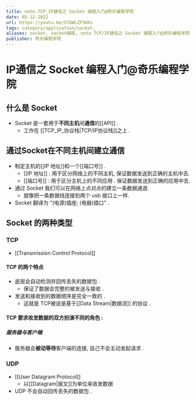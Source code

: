 ```yaml
---
title: note.TCP_IP通信之 Socket 编程入门@奇乐编程学院
date: 05-12-2022
url: https://youtu.be/ST6WLZFSHXs
tags: category/application/socket, 
aliases: socket, socket编程, note.TCP/IP通信之 Socket 编程入门@奇乐编程学院
publisher: 奇乐编程学院
---
```


# IP通信之 Socket 编程入门@奇乐编程学院

## 什么是 Socket

- Socket 是一套用于**不同主机**间**通信**的[[API]] . 
	- 工作在 [[TCP_IP_协议栈|TCP/IP协议栈]]之上 . 
## 通过Socket在不同主机间建立通信

- 制定主机的[[IP 地址]]和一个[[端口号]] . 
	-  [[IP 地址]] : 用于区分网络上的不同主机, 保证数据发送到正确的主机中去. 
	- [[端口号]] : 用于区分主机上的不同应用 . 保证数据发送到正确的应用中去.  
- 通过 Socket 我们可以在网络上点对点的建立一条数据通道. 
	- 就像把一条数据线连接到两个 usb 接口上一样.  
- Socket 翻译为 "(电源)插座; (电器)插口" . 

## Socket 的两种类型

### TCP

- [[Transmission Control Protocol]]

#### TCP 的两个特点

- 底层会自动检测并回传丢失的数据包 . 
	- 保证了数据会完整的被发送与接收 . 
- 发送和接收到的数据顺序是完全一致的 . 
	- 这就是 TCP被说是基于[[Data Stream|数据流]] 的协议 . 


#### TCP 要求收发数据的双方扮演不同的角色 : 

##### 服务器与客户端

- 服务器会**被动等待**客户端的连接, 自己不会主动发起请求 . 

### UDP

- [[User Datagram Protocol]]
	- 以[[Datagram|报文]]为单位来收发数据
- UDP 不会自动回传丢失的数据包 . 